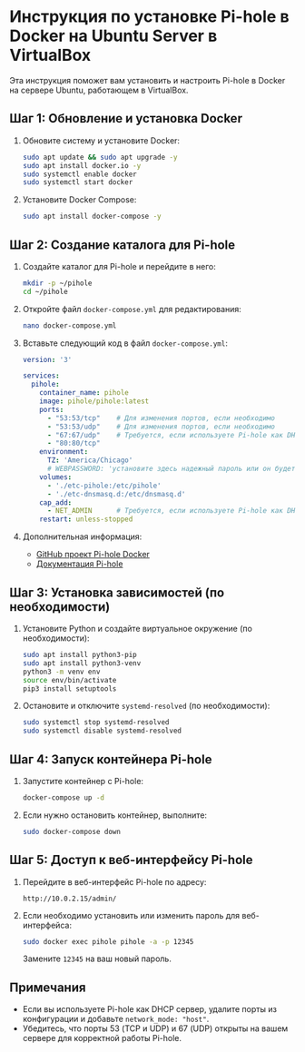 # Инструкция по установке Pi-hole в Docker на Ubuntu Server в VirtualBox

Эта инструкция поможет вам установить и настроить Pi-hole в Docker на сервере Ubuntu, работающем в VirtualBox.

## Шаг 1: Обновление и установка Docker

1. Обновите систему и установите Docker:
    ```bash
    sudo apt update && sudo apt upgrade -y
    sudo apt install docker.io -y
    sudo systemctl enable docker
    sudo systemctl start docker
    ```

2. Установите Docker Compose:
    ```bash
    sudo apt install docker-compose -y
    ```

## Шаг 2: Создание каталога для Pi-hole

1. Создайте каталог для Pi-hole и перейдите в него:
    ```bash
    mkdir -p ~/pihole
    cd ~/pihole
    ```

2. Откройте файл `docker-compose.yml` для редактирования:
    ```bash
    nano docker-compose.yml
    ```

3. Вставьте следующий код в файл `docker-compose.yml`:
    ```yaml
    version: '3'

    services:
      pihole:
        container_name: pihole
        image: pihole/pihole:latest
        ports:
          - "53:53/tcp"    # Для изменения портов, если необходимо
          - "53:53/udp"    # Для изменения портов, если необходимо
          - "67:67/udp"    # Требуется, если используете Pi-hole как DHCP сервер
          - "80:80/tcp"
        environment:
          TZ: 'America/Chicago'
          # WEBPASSWORD: 'установите здесь надежный пароль или он будет случайным'
        volumes:
          - './etc-pihole:/etc/pihole'
          - './etc-dnsmasq.d:/etc/dnsmasq.d'
        cap_add:
          - NET_ADMIN      # Требуется, если используете Pi-hole как DHCP сервер, иначе не нужно
        restart: unless-stopped
    ```

4. Дополнительная информация:
    - [GitHub проект Pi-hole Docker](https://github.com/pi-hole/docker-pi-hole)
    - [Документация Pi-hole](https://docs.pi-hole.net/)

## Шаг 3: Установка зависимостей (по необходимости)

1. Установите Python и создайте виртуальное окружение (по необходимости):
    ```bash
    sudo apt install python3-pip
    sudo apt install python3-venv
    python3 -m venv env
    source env/bin/activate
    pip3 install setuptools
    ```

2. Остановите и отключите `systemd-resolved` (по необходимости):
    ```bash
    sudo systemctl stop systemd-resolved
    sudo systemctl disable systemd-resolved
    ```

## Шаг 4: Запуск контейнера Pi-hole

1. Запустите контейнер с Pi-hole:
    ```bash
    docker-compose up -d
    ```

2. Если нужно остановить контейнер, выполните:
    ```bash
    sudo docker-compose down
    ```

## Шаг 5: Доступ к веб-интерфейсу Pi-hole

1. Перейдите в веб-интерфейс Pi-hole по адресу:
    ```
    http://10.0.2.15/admin/
    ```

2. Если необходимо установить или изменить пароль для веб-интерфейса:
    ```bash
    sudo docker exec pihole pihole -a -p 12345
    ```
    Замените `12345` на ваш новый пароль.

## Примечания

- Если вы используете Pi-hole как DHCP сервер, удалите порты из конфигурации и добавьте `network_mode: "host"`.
- Убедитесь, что порты 53 (TCP и UDP) и 67 (UDP) открыты на вашем сервере для корректной работы Pi-hole.
